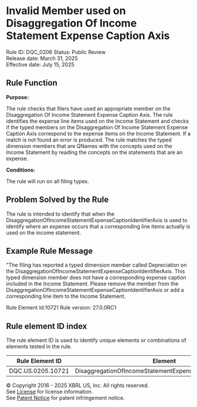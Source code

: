# Invalid Member used on Disaggregation Of Income Statement Expense Caption Axis
Rule ID: DQC_0206
Status: Public Review  
Release date: March 31, 2025  
Effective date: July 15, 2025

## Rule Function

**Purpose:** 

The rule checks that filers have used an appropriate member on the Disaggregation Of Income Statement Expense Caption Axis.  The rule identifies the expense line items used on the Income Statement and checks if the typed members on the Disaggregation Of Income Statement Expense Caption Axis correspond to the expense items on the Income Statement.  If a match is not found an error is produced. The rule matches the typed dimension members that are QNames with the concepts used on the Income Statement by reading the concepts on the statements that are an expense. 

**Conditions:**

The rule will run on all filing types. 

## Problem Solved by the Rule

The rule is intended to identify that when the DisaggregationOfIncomeStatementExpenseCaptionIdentifierAxis is used to identify where an expense occurs that a corresponding line items actually is used on the income statement. 

## Example Rule Message

"The filing has reported a typed dimension member called Depreciation on the DisaggregationOfIncomeStatementExpenseCaptionIdentifierAxis. This typed dimension member does not have a corresponding expense caption included in the Income Statement. Please remove the member from the DisaggregationOfIncomeStatementExpenseCaptionIdentifierAxis or add a corresponding line item to the Income Statement.

Rule Element Id:10721
Rule version: 27.0.0RC1



## Rule element ID index  
The rule element ID is used to identify unique elements or combinations of elements tested in the rule.

|Rule Element ID|Element|
|--- |--- |
| DQC.US.0205.10721 |DisaggregationOfIncomeStatementExpenseCaptionIdentifierAxis|


© Copyright 2016 - 2025 XBRL US, Inc. All rights reserved.   
See [License](https://xbrl.us/dqc-license) for license information.  
See [Patent Notice](https://xbrl.us/dqc-patent) for patent infringement notice. 
